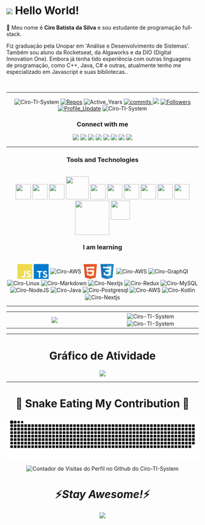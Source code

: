 <h1><img src="https://media.giphy.com/media/hvRJCLFzcasrR4ia7z/giphy.gif" width="25px"> Hello World!</h1>

<p>🚀 Meu nome é <strong>Ciro Batista da Silva</strong> e sou estudante de programação full-stack.</p> 
<p>Fiz graduação pela Unopar em 'Análise e Desenvolvimento de Sistemas'.<br>
Também sou aluno da Rocketseat, da Algaworks e da DIO (Digital Innovation One). Embora já tenha tido experiência com outras linguagens de programação, como C++, Java, C# e outras,  atualmente tenho me especializado em Javascript e suas bibliotecas..</p>
<br>
<hr>

<p align="center"> 
    <img src="https://komarev.com/ghpvc/?username=Ciro-TI-System" alt="Ciro-TI-System"/>       
    <a href="https://github.com/Ciro-TI-System?tab=repositories" target="_blank"><img src="https://badges.pufler.dev/repos/Ciro-TI-System" alt="Repos"/></a>
    <img src="https://badges.pufler.dev/years/Ciro-TI-System" alt="Active_Years"/>  
    <a href="https://github.com/Ciro-TI-System/Ciro-TI-System" target="_blank"><img src="https://badges.pufler.dev/commits/monthly/Ciro-TI-System" alt="commits"/>
    <a href="https://github.com/Ciro-TI-System/Ciro-TI-System/pulse" alt="Activity"><img src="https://img.shields.io/github/commit-activity/m/Ciro-TI-System/Ciro-TI-System" /></a>
    <a href="https://github.com/Ciro-TI-System?tab=followers"><img alt="Followers" src="https://img.shields.io/github/followers/Ciro-TI-System?color=4C1&logo=github"></a>
    <a href="https://github.com/Ciro-TI-System/Ciro-TI-System" target="_blank"><img alt="Profile_Update" src="https://img.shields.io/github/last-commit/Ciro-TI-System/Ciro-TI-System?label=Profile%20update&style=fflat-square"></a>
    <img src="https://badges.pufler.dev/gists/Ciro-TI-System" alt="Ciro-TI-System"/>    
</p> 

<div align="center"> 
  <h3> Connect with me </h3>
  <a href="mailto:cirofight@gmail.com"><img src="https://img.shields.io/badge/-Gmail-%23333?style=for-the-badge&logo=gmail&logoColor=white" target="_blank"></a>
  <a href="mailto:cirobatista.cbs2020ti@outlook.com"><img src="https://img.shields.io/badge/Microsoft_Outlook-0078D4?style=for-the-badge&logo=microsoft-outlook&logoColor=white" target="_blank"></a>
  <a href="https://www.youtube.com/channel/" target="_blank"><img src="https://img.shields.io/badge/YouTube-FF0000?style=for-the-badge&logo=youtube&logoColor=white" target="_blank"></a>
  <a href="https://instagram.com/cirobatistadasilva/" target="_blank"><img src="https://img.shields.io/badge/-Instagram-%23E4405F?style=for-the-badge&logo=instagram&logoColor=white" target="_blank"></a>
  <a href="https://www.twitch.tv/" target="_blank"><img src="https://img.shields.io/badge/Twitch-9146FF?style=for-the-badge&logo=twitch&logoColor=white" target="_blank"></a>
  <a href="https://discord.gg/" target="_blank"><img src="https://img.shields.io/badge/Discord-7289DA?style=for-the-badge&logo=discord&logoColor=white" target="_blank"></a>
  <a href="https://www.linkedin.com/in/ciro-batista-da-silva-8b6838205/" target="_blank"><img src="https://img.shields.io/badge/-LinkedIn-%230077B5?style=for-the-badge&logo=linkedin&logoColor=white" 
   target="_blank"></a>
  <a href="https://twitter.com/CiroSilva2020" target="_blank"><img src="https://img.shields.io/badge/-Twitter-%230077B5?style=for-the-badge&logo=Twitter&logoColor=white" target="_blank"></a>

<hr>

### Tools and Technologies
<div style="display: inline_block"><br>
<img src="https://cdn.jsdelivr.net/gh/devicons/devicon/icons/git/git-original.svg" width="40" height="40"/> <img src="https://cdn.jsdelivr.net/gh/devicons/devicon/icons/bootstrap/bootstrap-original.svg" width="40" height="40"/> <img src="https://cdn.jsdelivr.net/gh/devicons/devicon/icons/docker/docker-original.svg" width="40" height="40"/> <img 
src="https://techstack-generator.vercel.app/github-icon.svg" width="60" height="60"/> <img 
src="https://cdn.jsdelivr.net/gh/devicons/devicon/icons/figma/figma-original.svg" width="40" height="40"/> <img 
src="https://cdn.jsdelivr.net/gh/devicons/devicon/icons/npm/npm-original-wordmark.svg" width="40" height="40"/> <img 
src="https://cdn.jsdelivr.net/gh/devicons/devicon/icons/tailwindcss/tailwindcss-plain.svg" width="40" height="40"/> <img 
src="https://cdn.jsdelivr.net/gh/devicons/devicon/icons/yarn/yarn-original.svg" width="40" height="40"/> <img 
src="https://cdn.jsdelivr.net/gh/devicons/devicon/icons/spring/spring-original.svg" width="40" height="40"/> <img 
src="https://cdn.jsdelivr.net/gh/devicons/devicon/icons/intellij/intellij-original.svg" width="40" height="40"/> <img 
src="https://techstack-generator.vercel.app/restapi-icon.svg" width="90" height="90" align="top"/> <img
src="https://skillicons.dev/icons?i=maven&theme=light" width="50" height="50" align=""/>
</div>
  
### I am learning
<div style="display: inline_block"><br>
  <img align="center" alt="Ciro-Js" height="40" width="40" src="https://raw.githubusercontent.com/devicons/devicon/master/icons/javascript/javascript-plain.svg">
  <img align="center" alt="Ciro-Ts" height="40" width="40" src="https://raw.githubusercontent.com/devicons/devicon/master/icons/typescript/typescript-plain.svg">
  <img align="center" alt="Ciro-AWS" height="60" width="60" src="https://techstack-generator.vercel.app/react-icon.svg" />
  <img align="center" alt="Ciro-HTML" height="40" width="40" src="https://raw.githubusercontent.com/devicons/devicon/master/icons/html5/html5-original.svg">
  <img align="center" alt="Ciro-CSS" height="40" width="40" src="https://raw.githubusercontent.com/devicons/devicon/master/icons/css3/css3-original.svg">
  <img align="center" alt="Ciro-AWS" height="60" width="60" src="https://techstack-generator.vercel.app/csharp-icon.svg" />
  <img align="center" alt="Ciro-GraphQl" height="40" width="40" src="https://cdn.jsdelivr.net/gh/devicons/devicon/icons/graphql/graphql-plain.svg" />
  <img align="center" alt="Ciro-Linux" height="40" width="40" src="https://cdn.jsdelivr.net/gh/devicons/devicon/icons/linux/linux-original.svg" />
  <img align="center" alt="Ciro-Markdown" height="40" width="40" src="https://cdn.jsdelivr.net/gh/devicons/devicon/icons/markdown/markdown-original.svg" />
  <img align="center" alt="Ciro-Nextjs" height="40" width="40" src="https://cdn.jsdelivr.net/gh/devicons/devicon/icons/nextjs/nextjs-original.svg" />
  <img align="center" alt="Ciro-Redux" height="40" width="40" src="https://cdn.jsdelivr.net/gh/devicons/devicon/icons/redux/redux-original.svg" />
  <img align="center" alt="Ciro-MySQL" height="60" width="60" src="https://techstack-generator.vercel.app/mysql-icon.svg" />
  <img align="center" alt="Ciro-NodeJS" height="40" width="40" src="https://cdn.jsdelivr.net/gh/devicons/devicon/icons/nodejs/nodejs-original.svg" />
  <img align="center" alt="Ciro-Java" height="60" width="60" src="https://techstack-generator.vercel.app/java-icon.svg" />
  <img align="center" alt="Ciro-Postgresql" height="40" width="40" src="https://cdn.jsdelivr.net/gh/devicons/devicon/icons/postgresql/postgresql-original.svg" />
  <img align="center" alt="Ciro-AWS" height="60" width="60" src="https://techstack-generator.vercel.app/aws-icon.svg" />
   <img align="center" alt="Ciro-Kotlin" height="40" width="40" src="https://cdn.jsdelivr.net/gh/devicons/devicon/icons/kotlin/kotlin-original.svg" />
  <img align="center" alt="Ciro-Nextjs" height="40" width="40" src="https://cdn.jsdelivr.net/gh/devicons/devicon/icons/angularjs/angularjs-original.svg" />
  
    
</div>

<hr>

<table border="0">
<tr border="0">
<td width="50%" align="center">
<img  align="center"  src="https://github-readme-stats.anuraghazra1.vercel.app/api/top-langs/?username=Ciro-TI-System&theme=dracula&langs_count=10"/>
</td>

<td width="50%" align="center" display="flex" >
<img  align="center" alt="Ciro-TI-System" title="🔥 Get streak stats for your profile at git.io/streak-stats" src="https://github-readme-streak-stats.herokuapp.com/?user=Ciro-TI-System&theme=dracula" />

<img  align="center" alt="Ciro-TI-System" src="https://github-readme-stats.anuraghazra1.vercel.app/api?username=Ciro-TI-System&show_icons=true&include_all_commits=false&theme=dracula" />
</td>

</tr>
</table>

<hr> 

<h1 align="center"> Gráfico de Atividade </h1>
<img align="center" src="https://github-readme-activity-graph.vercel.app/graph?username=Ciro-TI-System&theme=tokyo-night&hide_border=true&show_icons=true&custom_title=Grafico%20de%20Contribuicao" />

<hr>


<h1 align="center"> 🐍 Snake Eating My Contribution 🐍 </h1>

![snake gif](https://github.com/Ciro-TI-System/Ciro-TI-System/blob/output/github-contribution-grid-snake-dark.svg)


<div align="center">
  <img src="https://visitor-badge.feriirawann.repl.co/?username=Ciro-TI-System&repo=Ciro-TI-System&style=for-the-badge&label=Visitantes&logo=OpenTelemetry&color=527BBF&contentType=svg" alt="Contador de Visitas do Perfil no Github do Ciro-TI-System" height="40px" />
</div>

<h1 align='center'>⚡️<i>Stay Awesome!</i>⚡️</h1>

<p align="center">
 <a href="https://github.com/Ciro-TI-System/Ciro-TI-System/blob/main/LICENSE">
  <img src="https://img.shields.io/static/v1.svg?style=for-the-badge&label=License&message=MIT&logoColor=d9e0ee&colorA=363a4f&colorB=b7bdf8"/>
 </a>
</p>
